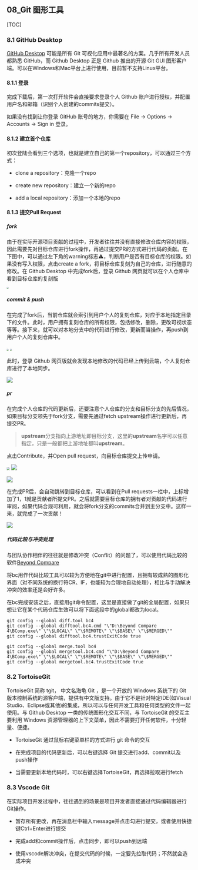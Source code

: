 ## 08_Git 图形工具

[TOC]

### 8.1 GitHub Desktop

[GitHub Desktop](https://desktop.github.com/) 可能是所有 Git 可视化应用中最著名的方案。几乎所有开发人员都熟悉 GitHub，而 Github Desktop 正是 Github 推出的开源 Git GUI 图形客户端。可以在Windows和Mac平台上进行使用，目前暂不支持Linux平台。

#### 8.1.1 登录

完成下载后，第一次打开软件会直接要求登录个人 Github 账户进行授权，并配置用户名和邮箱（识别个人创建的commits提交）。

如果没有找到让你登录 GitHub 账号的地方，你需要在 File -> Options -> Accounts -> Sign in 登录。



#### 8.1.2 建立首个仓库

初次登陆会看到三个选项，也就是建立自己的第一个repository，可以通过三个方式：

- clone a repository：克隆一个repo

- create new repository：建立一个新的repo
- add a local repository：添加一个本地的repo



#### 8.1.3 提交Pull Request

##### fork

由于在实际开源项目贡献的过程中，开发者往往并没有直接修改仓库内容的权限，因此需要先对目标仓库进行fork操作，再通过提交PR的方式进行代码的贡献。在下图中，可以通过左下角的warning标志⚠，判断用户是否有目标仓库的权限。如果没有写入权限，点击create a fork，将目标仓库复刻为自己的仓库，进行随意的修改。在 Github Desktop 中完成fork后，登录 Github 网页就可以在个人仓库中看到目标仓库的复刻版

<img src="./images/github_desktop_4.png" style="zoom:33%;" />



##### commit & push

在完成了fork后，当前仓库就会索引到用户个人的复刻仓库，对应于本地指定目录下的文件。此时，用户拥有复刻仓库的所有权限，包括修改，删除，更改可视状态等等。接下来，就可以对本地分支中的代码进行修改，更新而当操作，再push到用户个人的复刻仓库中。

<img src="./images/github_desktop_6.png" style="zoom:33%;" />

<img src="./images/github_desktop_7.png" style="zoom:33%;" />

此时，登录 Github 网页版就会发现本地修改的代码已经上传到云端，个人复刻仓库进行了本地同步。

<img src="./images/github_desktop_8.png"  />

##### pr

在完成个人仓库的代码更新后，还要注意个人仓库的分支和目标分支的先后情况，如果目标分支领先于fork分支，需要先通过fetch upstream操作进行更新后，再提交PR。

> **upstream**分支指向上游地址即目标分支，这里的**upstream**名字可以任意指定，只是一般都把上游地址都叫**upstream**。

点击Contribute，并Open pull request，向目标仓库提交上传申请。

<img src="./images/github_desktop_9.png" style="zoom:50%;" />

<img src="./images/github_desktop_10.png"  />

![](./images/github_desktop_11.png)

在完成PR后，会自动跳转到目标仓库，可以看到在Pull requests一栏中，上标增加了1，1就是贡献者所提交PR。之后就需要目标仓库的拥有者对贡献的代码进行审阅，如果代码合规可利用，就会将fork分支的commits合并到主分支中。这样一来，就完成了一次贡献！

![](./images/github_desktop_12.png)



##### 代码比较与冲突处理

与团队协作相伴的往往就是修改冲突（Conflit）的问题了，可以使用代码比较的软件[Beyond Compare](https://www.scootersoftware.com/download.php)

将bc用作代码比较工具可以较为方便地在git中进行配置，且拥有较成熟的图形化界面（对不同系统的换行符CR、lF，也能较为合理地自动处理），相比与手动解决冲突的效率还是会好许多。

在bc完成安装之后，直接用git命令配置，这里是直接做了git的全局配置，如果只想让它在某个代码仓库生效可以将下面这段中的global都改为local。

```shell
git config --global diff.tool bc4
git config --global difftool.bc4.cmd "\"D:\Beyond Compare 4\BComp.exe\" \"\$LOCAL\" \"\$REMOTE\" \"\$BASE\" \"\$MERGED\""
git config --global difftool.bc4.trustExitCode true

git config --global merge.tool bc4
git config --global mergetool.bc4.cmd "\"D:\Beyond Compare 4\BComp.exe\" \"\$LOCAL\" \"\$REMOTE\" \"\$BASE\" \"\$MERGED\""
git config --global mergetool.bc4.trustExitCode true
```



### 8.2 TortoiseGit

TortoiseGit 简称 tgit， 中文名海龟 Git ，是一个开放的 Windows 系统下的 Git 版本控制系统的源客户端，提供有中文版支持。由于它不是针对特定IDE(如Visual Studio、Eclipse或其他)的集成，所以可以与任何开发工具和任何类型的文件一起使用。与 Github Desktop 一类的传统图形化交互不同，与 TortoiseGit 的交互主要利用 Windows 资源管理器的上下文菜单，因此不需要打开任何软件，十分轻量、便捷。

- TortoiseGit 通过鼠标右键菜单栏的方式进行 git 命令的交互

- 在完成项目的代码更新后，可以右键选择 Git 提交进行add、commit以及push操作

- 当需要更新本地代码时，可以右键选择TortoiseGit，再选择拉取进行fetch



### 8.3 Vscode Git

在实际项目开发过程中，往往遇到的场景是项目开发者直接通过代码编辑器进行Git操作。

- 暂存所有更改，再在消息栏中输入message并点击勾进行提交，或者使用快捷键Ctrl+Enter进行提交

- 完成add和commit操作后，点击同步，即可以push到远端

- 使用vscode解决冲突，在提交代码的时候，一定要先拉取代码；不然就会造成冲突

